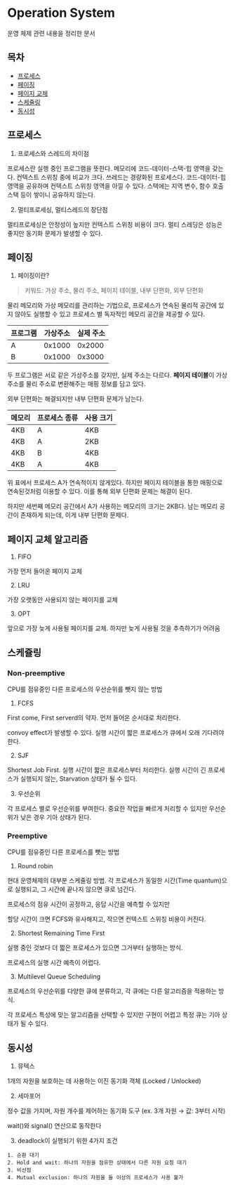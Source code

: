 # Operation System

운영 체제 관련 내용을 정리한 문서 

## 목차

* [프로세스](#프로세스)
* [페이징](#페이징)
* [페이지 교체](#페이지-교체-알고리즘)
* [스케쥴링](#스케쥴링)
* [동시성](#동시성)

## 프로세스

1. 프로세스와 스레드의 차이점 

프로세스란 실행 중인 프로그램을 뜻한다. 메모리에 코드-데이터-스택-힙 영역을 갖는다. 컨텍스트 스위칭 중에 비교가 크다. 
쓰레드는 경량화된 프로세스다. 코드-데이터-힙 영역을 공유하며 컨텍스트 스위칭 영역을 아낄 수 있다. 스택에는 지역 변수, 함수 호출 스택 등이 쌓이니 공유하지 않는다. 

2. 멀티프로세싱, 멀티스레드의 장단점 

멀티프로세싱은 안정성이 높지만 컨텍스트 스위칭 비용이 크다.
멀티 스레딩은 성능은 좋지만 동기화 문제가 발생할 수 있다. 


## 페이징

1. 페이징이란? 

>키워드: 가상 주소, 물리 주소, 페이지 테이블, 내부 단편화, 외부 단편화


물리 메모리와 가상 메모리를 관리하는 기법으로, 프로세스가 연속된 물리적 공간에 있지 않아도 실행할 수 있고 프로세스 별 독자적인 메모리 공간을 제공할 수 있다.

|프로그램|가상주소|실제 주소|
|---|---|---|
|A|0x1000|0x2000|
|B|0x1000|0x3000

두 프로그램은 서로 같은 가상주소를 갖지만, 실제 주소는 다르다. **페이지 테이블**이 가상 주소를 물리 주소로 변환해주는 매핑 정보를 담고 있다. 

외부 단편화는 해결되지만 내부 단편화 문제가 남는다. 

|메모리|프로세스 종류|사용 크기|
|---|---|---|
|4KB|A|4KB|
|4KB|A|2KB|
|4KB|B|4KB|
|4KB|A|4KB

위 표에서 프로세스 A가 연속적이지 않게있다. 하지만 페이지 테이블을 통한 매핑으로 연속된것처럼 이용할 수 있다. 이를 통해 외부 단편화 문제는 해결이 된다.

하지만 세번째 메모리 공간에서 A가 사용하는 메모리의 크기는 2KB다. 남는 메모리 공간이 존재하게 되는데, 이게 내부 단편화 문제다. 

## 페이지 교체 알고리즘

1. FIFO

가장 먼저 들어온 페이지 교체 

2. LRU 

가장 오랫동안 사용되지 않는 페이지를 교체

3. OPT

앞으로 가장 늦게 사용될 페이지를 교체. 하지만 늦게 사용될 것을 추측하기가 어려움

## 스케쥴링

### Non-preemptive 

CPU를 점유중인 다른 프로세스의 우선순위를 뺏지 않는 방법

1. FCFS

First come, First serverd의 약자. 먼저 들어온 순서대로 처리한다. 

convoy effect가 발생할 수 있다. 실행 시간이 짧은 프로세스가 큐에서 오래 기다려야한다.

2. SJF

Shortest Job First. 실행 시간이 짧은 프로세스부터 처리한다. 실행 시간이 긴 프로세스가 실행되지 않는, Starvation 상태가 될 수 있다. 

3. 우선순위 

각 프로세스 별로 우선순위를 부여한다. 중요한 작업을 빠르게 처리할 수 있지만 우선순위가 낮은 경우 기아 상태가 된다.

### Preemptive 

CPU를 점유중인 다른 프로세스를 뺏는 방법 

1. Round robin 

현대 운영체제의 대부분 스케줄링 방법. 각 프로세스가 동일한 시간(Time quantum)으로 실행되고, 그 시간에 끝나지 않으면 큐로 넘긴다. 

프로세스의 점유 시간이 공정하고, 응답 시간을 예측할 수 있지만 

할당 시간이 크면 FCFS와 유사해지고, 작으면 컨텍스트 스위칭 비용이 커진다. 

2. Shortest Remaining Time First

실행 중인 것보다 더 짧은 프로세스가 있으면 그거부터 실행하는 방식. 

프로세스의 실행 시간 예측이 어렵다.

3. Multilevel Queue Scheduling 

프로세스의 우선순위를 다양한 큐에 분류하고, 각 큐에는 다른 알고리즘을 적용하는 방식. 

각 프로세스 특성에 맞는 알고리즘을 선택할 수 있지만 구현이 어렵고 특정 큐는 기아 상태가 될 수 있다. 

## 동시성

1. 뮤텍스 

1개의 자원을 보호하는 데 사용하는 이진 동기화 객체 (Locked / Unlocked)

2. 세마포어 

정수 값을 가지며, 자원 개수를 제어하는 동기화 도구 (ex. 3개 자원 → 값: 3부터 시작)

wait()와 signal() 연산으로 동작한다 

3. deadlock이 실행되기 위한 4가지 조건

```
1. 순환 대기
2. Hold and wait: 하나의 자원을 점유한 상태에서 다른 자원 요청 대기
3. 비선점 
4. Mutual exclusion: 하나의 자원을 둘 이상의 프로세스가 사용 불가
```
